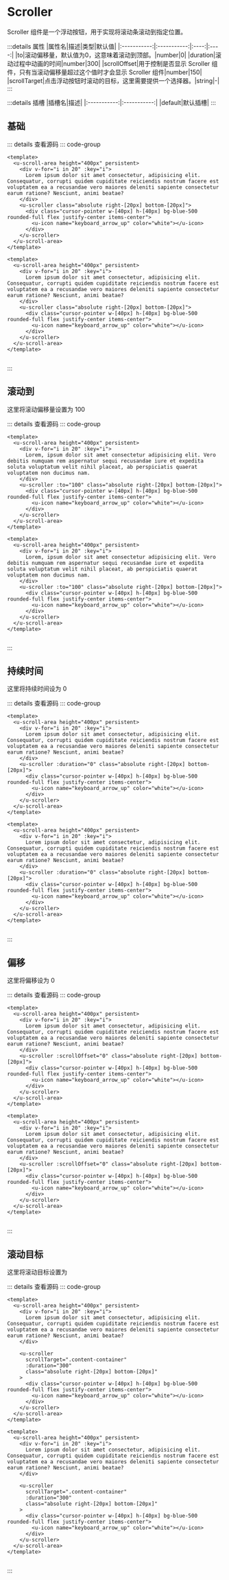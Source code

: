 <!-- import -->
<script setup>
import Basic from '../examples/scroller/01.basic.vue'
import To from '../examples/scroller/02.to.vue'
import Duration from '../examples/scroller/03.duration.vue'
import ScrollOffset from '../examples/scroller/04.scroll-offset.vue'
import ScrollTarget from '../examples/scroller/05.scroll-target.vue'
</script>
<!-- import -->

# Scroller

Scroller 组件是一个浮动按钮，用于实现将滚动条滚动到指定位置。

:::details 属性
|属性名|描述|类型|默认值|
|:-----------:|:-----------:|:----:|:----:|
|to|滚动偏移量，默认值为0，这意味着滚动到顶部。|number|0|
|duration|滚动过程中动画的时间|number|300|
|scrollOffset|用于控制是否显示 Scroller 组件，只有当滚动偏移量超过这个值时才会显示 Scroller 组件|number|150|
|scrollTarget|点击浮动按钮时滚动的目标，这里需要提供一个选择器。|string|-|
:::

:::details 插槽
|插槽名|描述|
|:-----------:|:-----------:|
|default|默认插槽|
:::

## 基础

<!-- component -->
<Basic></Basic>
::: details 查看源码
::: code-group
```vue [template]
<template>
  <u-scroll-area height="400px" persistent>
    <div v-for="i in 20" :key="i">
      Lorem ipsum dolor sit amet consectetur, adipisicing elit. Consequatur, corrupti quidem cupiditate reiciendis nostrum facere est voluptatem ea a recusandae vero maiores deleniti sapiente consectetur earum ratione? Nesciunt, animi beatae? 
    </div>
    <u-scroller class="absolute right-[20px] bottom-[20px]">
      <div class="cursor-pointer w-[40px] h-[40px] bg-blue-500 rounded-full flex justify-center items-center">
        <u-icon name="keyboard_arrow_up" color="white"></u-icon>
      </div>
    </u-scroller>
  </u-scroll-area>
</template>
```

```vue [all]
<template>
  <u-scroll-area height="400px" persistent>
    <div v-for="i in 20" :key="i">
      Lorem ipsum dolor sit amet consectetur, adipisicing elit. Consequatur, corrupti quidem cupiditate reiciendis nostrum facere est voluptatem ea a recusandae vero maiores deleniti sapiente consectetur earum ratione? Nesciunt, animi beatae? 
    </div>
    <u-scroller class="absolute right-[20px] bottom-[20px]">
      <div class="cursor-pointer w-[40px] h-[40px] bg-blue-500 rounded-full flex justify-center items-center">
        <u-icon name="keyboard_arrow_up" color="white"></u-icon>
      </div>
    </u-scroller>
  </u-scroll-area>
</template>


```

:::
<!-- component -->

## 滚动到

这里将滚动偏移量设置为 100

<!-- component -->
<To></To>
::: details 查看源码
::: code-group
```vue [template]
<template>
  <u-scroll-area height="400px" persistent>
    <div v-for="i in 20" :key="i">
      Lorem, ipsum dolor sit amet consectetur adipisicing elit. Vero debitis numquam rem aspernatur sequi recusandae iure et expedita soluta voluptatum velit nihil placeat, ab perspiciatis quaerat voluptatem non ducimus nam.
    </div>
    <u-scroller :to="100" class="absolute right-[20px] bottom-[20px]">
      <div class="cursor-pointer w-[40px] h-[40px] bg-blue-500 rounded-full flex justify-center items-center">
        <u-icon name="keyboard_arrow_up" color="white"></u-icon>
      </div>
    </u-scroller>
  </u-scroll-area>
</template>
```

```vue [all]
<template>
  <u-scroll-area height="400px" persistent>
    <div v-for="i in 20" :key="i">
      Lorem, ipsum dolor sit amet consectetur adipisicing elit. Vero debitis numquam rem aspernatur sequi recusandae iure et expedita soluta voluptatum velit nihil placeat, ab perspiciatis quaerat voluptatem non ducimus nam.
    </div>
    <u-scroller :to="100" class="absolute right-[20px] bottom-[20px]">
      <div class="cursor-pointer w-[40px] h-[40px] bg-blue-500 rounded-full flex justify-center items-center">
        <u-icon name="keyboard_arrow_up" color="white"></u-icon>
      </div>
    </u-scroller>
  </u-scroll-area>
</template>


```

:::
<!-- component -->

## 持续时间

这里将持续时间设为 0

<!-- component -->
<Duration></Duration>
::: details 查看源码
::: code-group
```vue [template]
<template>
  <u-scroll-area height="400px" persistent>
    <div v-for="i in 20" :key="i">
      Lorem ipsum dolor sit amet consectetur, adipisicing elit. Consequatur, corrupti quidem cupiditate reiciendis nostrum facere est voluptatem ea a recusandae vero maiores deleniti sapiente consectetur earum ratione? Nesciunt, animi beatae? 
    </div>
    <u-scroller :duration="0" class="absolute right-[20px] bottom-[20px]">
      <div class="cursor-pointer w-[40px] h-[40px] bg-blue-500 rounded-full flex justify-center items-center">
        <u-icon name="keyboard_arrow_up" color="white"></u-icon>
      </div>
    </u-scroller>
  </u-scroll-area>
</template>
```

```vue [all]
<template>
  <u-scroll-area height="400px" persistent>
    <div v-for="i in 20" :key="i">
      Lorem ipsum dolor sit amet consectetur, adipisicing elit. Consequatur, corrupti quidem cupiditate reiciendis nostrum facere est voluptatem ea a recusandae vero maiores deleniti sapiente consectetur earum ratione? Nesciunt, animi beatae? 
    </div>
    <u-scroller :duration="0" class="absolute right-[20px] bottom-[20px]">
      <div class="cursor-pointer w-[40px] h-[40px] bg-blue-500 rounded-full flex justify-center items-center">
        <u-icon name="keyboard_arrow_up" color="white"></u-icon>
      </div>
    </u-scroller>
  </u-scroll-area>
</template>


```

:::
<!-- component -->

## 偏移

这里将偏移设为 0

<!-- component -->
<ScrollOffset></ScrollOffset>
::: details 查看源码
::: code-group
```vue [template]
<template>
  <u-scroll-area height="400px" persistent>
    <div v-for="i in 20" :key="i">
      Lorem ipsum dolor sit amet consectetur, adipisicing elit. Consequatur, corrupti quidem cupiditate reiciendis nostrum facere est voluptatem ea a recusandae vero maiores deleniti sapiente consectetur earum ratione? Nesciunt, animi beatae? 
    </div>
    <u-scroller :scrollOffset="0" class="absolute right-[20px] bottom-[20px]">
      <div class="cursor-pointer w-[40px] h-[40px] bg-blue-500 rounded-full flex justify-center items-center">
        <u-icon name="keyboard_arrow_up" color="white"></u-icon>
      </div>
    </u-scroller>
  </u-scroll-area>
</template>
```

```vue [all]
<template>
  <u-scroll-area height="400px" persistent>
    <div v-for="i in 20" :key="i">
      Lorem ipsum dolor sit amet consectetur, adipisicing elit. Consequatur, corrupti quidem cupiditate reiciendis nostrum facere est voluptatem ea a recusandae vero maiores deleniti sapiente consectetur earum ratione? Nesciunt, animi beatae? 
    </div>
    <u-scroller :scrollOffset="0" class="absolute right-[20px] bottom-[20px]">
      <div class="cursor-pointer w-[40px] h-[40px] bg-blue-500 rounded-full flex justify-center items-center">
        <u-icon name="keyboard_arrow_up" color="white"></u-icon>
      </div>
    </u-scroller>
  </u-scroll-area>
</template>


```

:::
<!-- component -->

## 滚动目标

这里将滚动目标设置为

<!-- component -->
<ScrollTarget></ScrollTarget>
::: details 查看源码
::: code-group
```vue [template]
<template>
  <u-scroll-area height="400px" persistent>
    <div v-for="i in 20" :key="i">
      Lorem ipsum dolor sit amet consectetur, adipisicing elit. Consequatur, corrupti quidem cupiditate reiciendis nostrum facere est voluptatem ea a recusandae vero maiores deleniti sapiente consectetur earum ratione? Nesciunt, animi beatae? 
    </div>

    <u-scroller 
      scrollTarget=".content-container" 
      :duration="300" 
      class="absolute right-[20px] bottom-[20px]"
    >
      <div class="cursor-pointer w-[40px] h-[40px] bg-blue-500 rounded-full flex justify-center items-center">
        <u-icon name="keyboard_arrow_up" color="white"></u-icon>
      </div>
    </u-scroller>
  </u-scroll-area>
</template>
```

```vue [all]
<template>
  <u-scroll-area height="400px" persistent>
    <div v-for="i in 20" :key="i">
      Lorem ipsum dolor sit amet consectetur, adipisicing elit. Consequatur, corrupti quidem cupiditate reiciendis nostrum facere est voluptatem ea a recusandae vero maiores deleniti sapiente consectetur earum ratione? Nesciunt, animi beatae? 
    </div>

    <u-scroller 
      scrollTarget=".content-container" 
      :duration="300" 
      class="absolute right-[20px] bottom-[20px]"
    >
      <div class="cursor-pointer w-[40px] h-[40px] bg-blue-500 rounded-full flex justify-center items-center">
        <u-icon name="keyboard_arrow_up" color="white"></u-icon>
      </div>
    </u-scroller>
  </u-scroll-area>
</template>


```

:::
<!-- component -->
